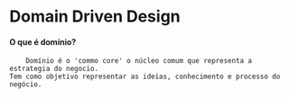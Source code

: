 
# Domain Driven Design

#### O que é domínio?
```
	Domínio é o 'commo core' o núcleo comum que representa a estrategia do negocio.
Tem como objetivo representar as ideias, conhecimento e processo do negócio. 
```